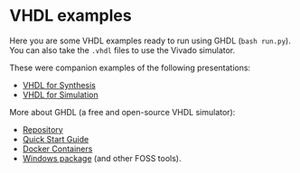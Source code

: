 # VHDL examples

Here you are some VHDL examples ready to run using GHDL (`bash run.py`).
You can also take the `.vhdl` files to use the Vivado simulator.

These were companion examples of the following presentations:
* [VHDL for Synthesis](http://indico.ictp.it/event/9644/session/2/contribution/11/material/slides/0.pdf)
* [VHDL for Simulation](http://indico.ictp.it/event/9644/session/3/contribution/14/material/slides/0.pdf)

More about GHDL (a free and open-source VHDL simulator):
* [Repository](https://github.com/ghdl/ghdl)
* [Quick Start Guide](https://ghdl.github.io/ghdl/quick_start/index.html)
* [Docker Containers](https://github.com/ghdl/docker)
* [Windows package](https://github.com/hdl/MINGW-packages) (and other FOSS tools).
